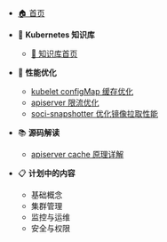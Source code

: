 <!-- kubernetes/_sidebar.md -->

* [🏠 首页](/)

* 🚀 **Kubernetes 知识库**
  * [📖 知识库首页](/kubernetes/)
  
* 🔧 **性能优化**
  * [kubelet configMap 缓存优化](/kubernetes/content/KubeletConfigMap缓存优化)
  * [apiserver 限流优化](kubernetes/content/APIServer限流优化)
  * [soci-snapshotter 优化镜像拉取性能](/kubernetes/content/soci-snapshotter)
  
* 📚 **源码解读**
  * [apiserver cache 原理详解](/kubernetes/code/APIServer缓存架构深度解析)

* 📋 **计划中的内容**
  * 基础概念
  * 集群管理 
  * 监控与运维
  * 安全与权限


  